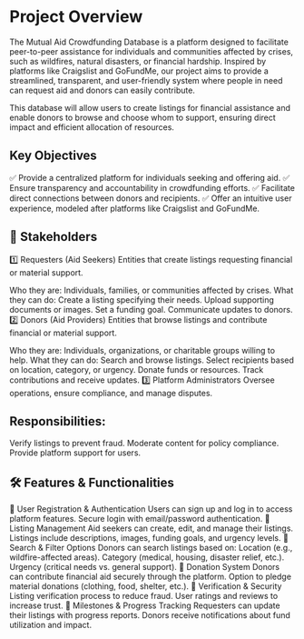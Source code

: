 # Project Overview
The Mutual Aid Crowdfunding Database is a platform designed to facilitate peer-to-peer assistance for individuals and communities affected by crises, such as wildfires, natural disasters, or financial hardship. Inspired by platforms like Craigslist and GoFundMe, our project aims to provide a streamlined, transparent, and user-friendly system where people in need can request aid and donors can easily contribute.

This database will allow users to create listings for financial assistance and enable donors to browse and choose whom to support, ensuring direct impact and efficient allocation of resources.

## Key Objectives
✅ Provide a centralized platform for individuals seeking and offering aid.
✅ Ensure transparency and accountability in crowdfunding efforts.
✅ Facilitate direct connections between donors and recipients.
✅ Offer an intuitive user experience, modeled after platforms like Craigslist and GoFundMe.

## 👥 Stakeholders
1️⃣ Requesters (Aid Seekers)
Entities that create listings requesting financial or material support.

Who they are: Individuals, families, or communities affected by crises.
What they can do:
Create a listing specifying their needs.
Upload supporting documents or images.
Set a funding goal.
Communicate updates to donors.
2️⃣ Donors (Aid Providers)
Entities that browse listings and contribute financial or material support.

Who they are: Individuals, organizations, or charitable groups willing to help.
What they can do:
Search and browse listings.
Select recipients based on location, category, or urgency.
Donate funds or resources.
Track contributions and receive updates.
3️⃣ Platform Administrators
Oversee operations, ensure compliance, and manage disputes.

## Responsibilities:
Verify listings to prevent fraud.
Moderate content for policy compliance.
Provide platform support for users.

## 🛠️ Features & Functionalities
🔹 User Registration & Authentication
Users can sign up and log in to access platform features.
Secure login with email/password authentication.
🔹 Listing Management
Aid seekers can create, edit, and manage their listings.
Listings include descriptions, images, funding goals, and urgency levels.
🔹 Search & Filter Options
Donors can search listings based on:
Location (e.g., wildfire-affected areas).
Category (medical, housing, disaster relief, etc.).
Urgency (critical needs vs. general support).
🔹 Donation System
Donors can contribute financial aid securely through the platform.
Option to pledge material donations (clothing, food, shelter, etc.).
🔹 Verification & Security
Listing verification process to reduce fraud.
User ratings and reviews to increase trust.
🔹 Milestones & Progress Tracking
Requesters can update their listings with progress reports.
Donors receive notifications about fund utilization and impact.
